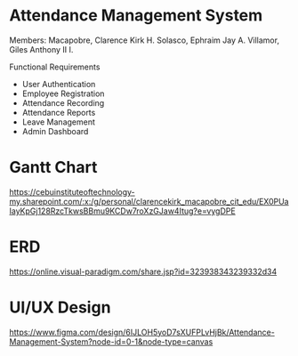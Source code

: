 # Attendance Management System
Members:
Macapobre, Clarence Kirk H.
Solasco, Ephraim Jay A.
Villamor, Giles Anthony II I.

Functional Requirements
- User Authentication
- Employee Registration
- Attendance Recording
- Attendance Reports
- Leave Management
- Admin Dashboard

# Gantt Chart
https://cebuinstituteoftechnology-my.sharepoint.com/:x:/g/personal/clarencekirk_macapobre_cit_edu/EX0PUaIayKpGj128RzcTkwsBBmu9KCDw7roXzGJaw4Itug?e=vygDPE

# ERD
https://online.visual-paradigm.com/share.jsp?id=323938343239332d34

# UI/UX Design
https://www.figma.com/design/6IJLOH5yoD7sXUFPLvHjBk/Attendance-Management-System?node-id=0-1&node-type=canvas
